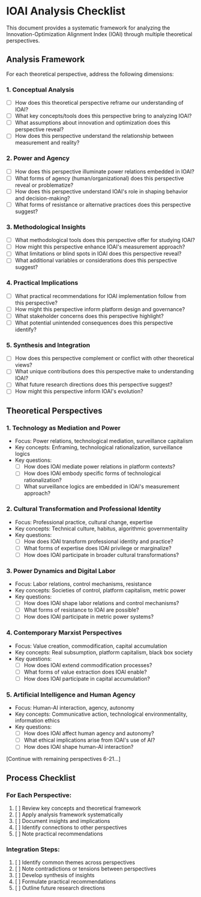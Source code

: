 # IOAI Analysis Checklist

This document provides a systematic framework for analyzing the Innovation-Optimization Alignment Index (IOAI) through multiple theoretical perspectives.

## Analysis Framework

For each theoretical perspective, address the following dimensions:

### 1. Conceptual Analysis
- [ ] How does this theoretical perspective reframe our understanding of IOAI?
- [ ] What key concepts/tools does this perspective bring to analyzing IOAI?
- [ ] What assumptions about innovation and optimization does this perspective reveal?
- [ ] How does this perspective understand the relationship between measurement and reality?

### 2. Power and Agency
- [ ] How does this perspective illuminate power relations embedded in IOAI?
- [ ] What forms of agency (human/organizational) does this perspective reveal or problematize?
- [ ] How does this perspective understand IOAI's role in shaping behavior and decision-making?
- [ ] What forms of resistance or alternative practices does this perspective suggest?

### 3. Methodological Insights
- [ ] What methodological tools does this perspective offer for studying IOAI?
- [ ] How might this perspective enhance IOAI's measurement approach?
- [ ] What limitations or blind spots in IOAI does this perspective reveal?
- [ ] What additional variables or considerations does this perspective suggest?

### 4. Practical Implications
- [ ] What practical recommendations for IOAI implementation follow from this perspective?
- [ ] How might this perspective inform platform design and governance?
- [ ] What stakeholder concerns does this perspective highlight?
- [ ] What potential unintended consequences does this perspective identify?

### 5. Synthesis and Integration
- [ ] How does this perspective complement or conflict with other theoretical views?
- [ ] What unique contributions does this perspective make to understanding IOAI?
- [ ] What future research directions does this perspective suggest?
- [ ] How might this perspective inform IOAI's evolution?

## Theoretical Perspectives

### 1. Technology as Mediation and Power
- Focus: Power relations, technological mediation, surveillance capitalism
- Key concepts: Enframing, technological rationalization, surveillance logics
- Key questions:
  - [ ] How does IOAI mediate power relations in platform contexts?
  - [ ] How does IOAI embody specific forms of technological rationalization?
  - [ ] What surveillance logics are embedded in IOAI's measurement approach?

### 2. Cultural Transformation and Professional Identity
- Focus: Professional practice, cultural change, expertise
- Key concepts: Technical culture, habitus, algorithmic governmentality
- Key questions:
  - [ ] How does IOAI transform professional identity and practice?
  - [ ] What forms of expertise does IOAI privilege or marginalize?
  - [ ] How does IOAI participate in broader cultural transformations?

### 3. Power Dynamics and Digital Labor
- Focus: Labor relations, control mechanisms, resistance
- Key concepts: Societies of control, platform capitalism, metric power
- Key questions:
  - [ ] How does IOAI shape labor relations and control mechanisms?
  - [ ] What forms of resistance to IOAI are possible?
  - [ ] How does IOAI participate in metric power systems?

### 4. Contemporary Marxist Perspectives
- Focus: Value creation, commodification, capital accumulation
- Key concepts: Real subsumption, platform capitalism, black box society
- Key questions:
  - [ ] How does IOAI extend commodification processes?
  - [ ] What forms of value extraction does IOAI enable?
  - [ ] How does IOAI participate in capital accumulation?

### 5. Artificial Intelligence and Human Agency
- Focus: Human-AI interaction, agency, autonomy
- Key concepts: Communicative action, technological environmentality, information ethics
- Key questions:
  - [ ] How does IOAI affect human agency and autonomy?
  - [ ] What ethical implications arise from IOAI's use of AI?
  - [ ] How does IOAI shape human-AI interaction?

[Continue with remaining perspectives 6-21...]

## Process Checklist

### For Each Perspective:
1. [ ] Review key concepts and theoretical framework
2. [ ] Apply analysis framework systematically
3. [ ] Document insights and implications
4. [ ] Identify connections to other perspectives
5. [ ] Note practical recommendations

### Integration Steps:
1. [ ] Identify common themes across perspectives
2. [ ] Note contradictions or tensions between perspectives
3. [ ] Develop synthesis of insights
4. [ ] Formulate practical recommendations
5. [ ] Outline future research directions 
